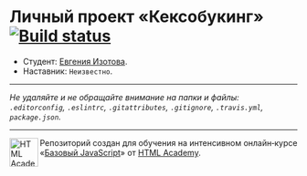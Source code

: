 # Личный проект «Кексобукинг» [![Build status][travis-image]][travis-url]

* Студент: [Евгения Изотова](https://up.htmlacademy.ru/javascript/11/user/399713).
* Наставник: `Неизвестно`.

---

_Не удаляйте и не обращайте внимание на папки и файлы:_<br>
_`.editorconfig`, `.eslintrc`, `.gitattributes`, `.gitignore`, `.travis.yml`, `package.json`._

---

<a href="https://htmlacademy.ru/intensive/javascript"><img align="left" width="50" height="50" title="HTML Academy" src="https://up.htmlacademy.ru/static/img/intensive/javascript/logo-for-github.svg"></a>

Репозиторий создан для обучения на интенсивном онлайн‑курсе «[Базовый JavaScript](https://htmlacademy.ru/intensive/javascript)» от [HTML Academy](https://htmlacademy.ru).

[travis-image]: https://travis-ci.org/htmlacademy-javascript/399713-keksobooking.svg?branch=master
[travis-url]: https://travis-ci.org/htmlacademy-javascript/399713-keksobooking
